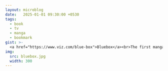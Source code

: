```yaml
---
layout: microblog
date:   2025-01-01 09:30:00 +0530
tags:
  - book
  - tv
  - manga
  - bookmark
gist: >-
  <a href="https://www.viz.com/blue-box">Bluebox</a><br>The first manga I read was <a href="https://en.wikipedia.org/wiki/Akira_(manga)">Akira</a> 15 or so years ago. I read it only because the movie adaptation was in an IMDb list. I "properly" entered the world of manga when my kids were old enough to watch anime. One-Punch Man, Demon Slayer, One Piece are some of my favourites.<br>Blue Box is a high-school romance drama with a sports backdrop. It has likeable characters, an uplifting & moving story that is on equal parts emotional, romantic, tragic, heart-felt and motivational with a unique art style. I got hooked when I started watching it on Netflix with my daughters. Then I wanted more and continued with the manga. It would take several seasons to catch up with manga, I want to know what happened to them.
img:
  src: bluebox.jpg
  width: 300
---
```

